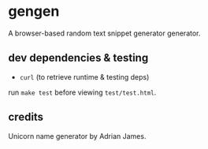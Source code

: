# gengen #
A browser-based random text snippet generator generator.

## dev dependencies & testing ##
- `curl` (to retrieve runtime & testing deps)

run `make test` before viewing `test/test.html`.

## credits ##
Unicorn name generator by Adrian James.
